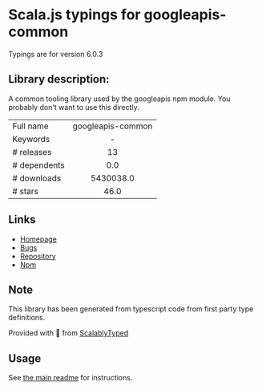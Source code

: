 
# Scala.js typings for googleapis-common

Typings are for version 6.0.3

## Library description:
A common tooling library used by the googleapis npm module. You probably don't want to use this directly.

|                    |                 |
| ------------------ | :-------------: |
| Full name          | googleapis-common |
| Keywords           | - |
| # releases         | 13 |
| # dependents       | 0.0 |
| # downloads        | 5430038.0 |
| # stars            | 46.0 |

## Links
- [Homepage](https://github.com/googleapis/nodejs-googleapis-common#readme)
- [Bugs](https://github.com/googleapis/nodejs-googleapis-common/issues)
- [Repository](https://github.com/googleapis/nodejs-googleapis-common)
- [Npm](https://www.npmjs.com/package/googleapis-common)
    


## Note
This library has been generated from typescript code from first party type definitions.

Provided with :purple_heart: from [ScalablyTyped](https://github.com/oyvindberg/ScalablyTyped)

## Usage
See [the main readme](../../readme.md) for instructions.


